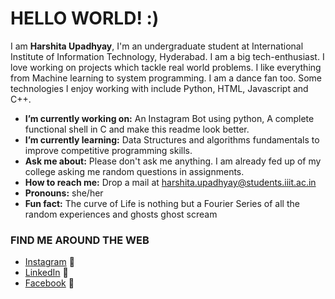 # HELLO WORLD! :)

I am **Harshita Upadhyay**, I'm an undergraduate student at International Institute of Information Technology, Hyderabad. I am a big tech-enthusiast. I love working on projects which tackle real world problems. I like everything from Machine learning to system programming. I am a dance fan too. Some technologies I enjoy working with include Python, HTML, Javascript and C++.

* **I’m currently working on:** An Instagram Bot using python, A complete functional shell in C and make this readme look better.
*  **I’m currently learning:** Data Structures and algorithms fundamentals to improve competitive programming skills.
*  **Ask me about:** Please don't ask me anything. I am already fed up of my college asking me random questions in assignments.
*  **How to reach me:** Drop a mail at harshita.upadhyay@students.iiit.ac.in
*  **Pronouns:** she/her
*  **Fun fact:** The curve of Life is nothing but a Fourier Series of all the random experiences and ghosts ghost scream



### FIND ME AROUND THE WEB
* [Instagram](https://www.instagram.com/harshita_upadhyay_/) :round_pushpin:
* [LinkedIn](https://www.linkedin.com/in/harshita-upadhyay-19b4471a2/) :briefcase:
* [Facebook](https://www.facebook.com/profile.php?id=100007446736041) :busts_in_silhouette:
